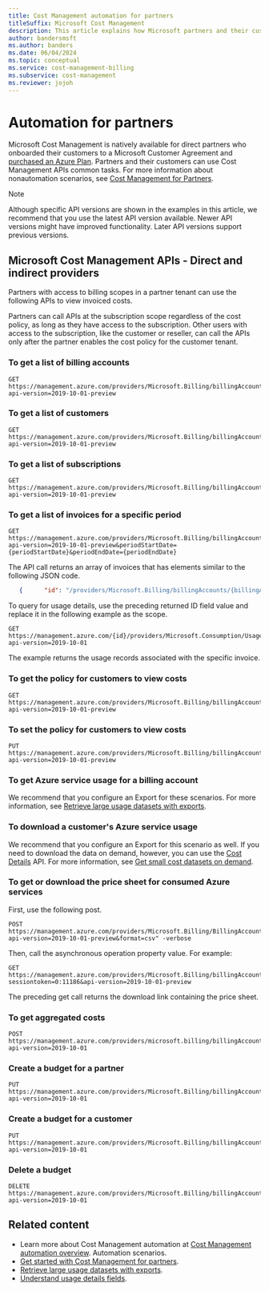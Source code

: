 ```yaml
---
title: Cost Management automation for partners
titleSuffix: Microsoft Cost Management
description: This article explains how Microsoft partners and their customers can use Cost Management APIs for common tasks.
author: bandersmsft
ms.author: banders
ms.date: 06/04/2024
ms.topic: conceptual
ms.service: cost-management-billing
ms.subservice: cost-management
ms.reviewer: jojoh
---
```


# Automation for partners

Microsoft Cost Management is natively available for direct partners who onboarded their customers to a Microsoft Customer Agreement and [purchased an Azure Plan](/partner-center/purchase-azure-plan). Partners and their customers can use Cost Management APIs common tasks. For more information about nonautomation scenarios, see [Cost Management for Partners](../costs/get-started-partners.md).

>[!NOTE]
> Although specific API versions are shown in the examples in this article, we recommend that you use the latest API version available. Newer API versions might have improved functionality. Later API versions support previous versions.

## Microsoft Cost Management APIs - Direct and indirect providers

Partners with access to billing scopes in a partner tenant can use the following APIs to view invoiced costs.

Partners can call APIs at the subscription scope regardless of the cost policy, as long as they have access to the subscription. Other users with access to the subscription, like the customer or reseller, can call the APIs only after the partner enables the cost policy for the customer tenant.

### To get a list of billing accounts

```http
GET https://management.azure.com/providers/Microsoft.Billing/billingAccounts?api-version=2019-10-01-preview 
```

### To get a list of customers

```http
GET https://management.azure.com/providers/Microsoft.Billing/billingAccounts/{billingAccountName}/customers?api-version=2019-10-01-preview 
```

### To get a list of subscriptions

```http
GET https://management.azure.com/providers/Microsoft.Billing/billingAccounts/{billingAccountName}/billingSubscriptions?api-version=2019-10-01-preview 
```

### To get a list of invoices for a specific period

```http
GET https://management.azure.com/providers/Microsoft.Billing/billingAccounts/{billingAccountName}/invoices?api-version=2019-10-01-preview&periodStartDate={periodStartDate}&periodEndDate={periodEndDate} 
```
The API call returns an array of invoices that has elements similar to the following JSON code.

```json
   {      "id": "/providers/Microsoft.Billing/billingAccounts/{billingAccountID}/billingProfiles/{BillingProfileID}/invoices/{InvoiceID}",      "name": "{InvoiceID}",      "properties": {        "amountDue": {          "currency": "USD",          "value": x.xx        },        ...    } 
```

To query for usage details, use the preceding returned ID field value and replace it in the following example as the scope.

```http
GET https://management.azure.com/{id}/providers/Microsoft.Consumption/UsageDetails?api-version=2019-10-01 
```

The example returns the usage records associated with the specific invoice.

### To get the policy for customers to view costs

```http
GET https://management.azure.com/providers/Microsoft.Billing/billingAccounts/{billingAccountName}/customers/{customerID}/policies/default?api-version=2019-10-01-preview 
```

### To set the policy for customers to view costs

```http
PUT https://management.azure.com/providers/Microsoft.Billing/billingAccounts/{billingAccountName}/customers/{customerID}/policies/default?api-version=2019-10-01-preview 
```

### To get Azure service usage for a billing account

We recommend that you configure an Export for these scenarios. For more information, see [Retrieve large usage datasets with exports](../costs/ingest-azure-usage-at-scale.md).

### To download a customer's Azure service usage

We recommend that you configure an Export for this scenario as well. If you need to download the data on demand, however, you can use the [Cost Details](/rest/api/cost-management/generate-cost-details-report) API. For more information, see [Get small cost datasets on demand](get-small-usage-datasets-on-demand.md).

### To get or download the price sheet for consumed Azure services

First, use the following post.

```http
POST https://management.azure.com/providers/Microsoft.Billing/BillingAccounts/{billingAccountName}/billingProfiles/{billingProfileID}/pricesheet/default/download?api-version=2019-10-01-preview&format=csv" -verbose 
```

Then, call the asynchronous operation property value. For example:

```http
GET https://management.azure.com/providers/Microsoft.Billing/billingAccounts/{billingAccountName}/billingProfiles/{billingProfileID}/pricesheetDownloadOperations/{operation}?sessiontoken=0:11186&api-version=2019-10-01-preview 
```

The preceding get call returns the download link containing the price sheet.

### To get aggregated costs

```http
POST https://management.azure.com/providers/microsoft.billing/billingAccounts/{billingAccountName}/providers/microsoft.costmanagement/query?api-version=2019-10-01 
```

### Create a budget for a partner

```http
PUT https://management.azure.com/providers/Microsoft.Billing/billingAccounts/{billingAccountName}/providers/Microsoft.CostManagement/budgets/partnerworkshopbudget?api-version=2019-10-01 
```

### Create a budget for a customer

```http
PUT https://management.azure.com/providers/Microsoft.Billing/billingAccounts/{billingAccountName}/customers/{customerID}/providers/Microsoft.Consumption/budgets/{budgetName}?api-version=2019-10-01 
```

### Delete a budget

```http
DELETE https://management.azure.com/providers/Microsoft.Billing/billingAccounts/{billingAccountId}/providers/Microsoft.CostManagement/budgets/{budgetName}?api-version=2019-10-01 
```

## Related content

- Learn more about Cost Management automation at [Cost Management automation overview](automation-overview.md).
Automation scenarios.
- [Get started with Cost Management for partners](../costs/get-started-partners.md#cost-management-rest-apis).
- [Retrieve large usage datasets with exports](../costs/ingest-azure-usage-at-scale.md).
- [Understand usage details fields](understand-usage-details-fields.md). 